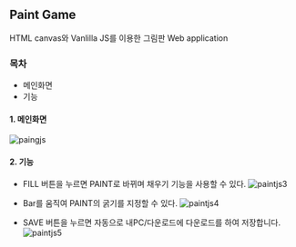 ## Paint Game

 HTML canvas와 Vanlilla JS를 이용한 그림판 Web application
 
### 목차

* 메인화면
* 기능
 
#### 1. 메인화면

![paingjs](https://user-images.githubusercontent.com/65215746/82353140-fc01a100-9a39-11ea-9d56-f33082473c28.PNG)


#### 2. 기능

* FILL 버튼을 누르면 PAINT로 바뀌며 채우기 기능을 사용할 수 있다.
  ![paintjs3](https://user-images.githubusercontent.com/65215746/82353146-fd32ce00-9a39-11ea-99bf-93888d2206c0.PNG)
  
* Bar를 움직여 PAINT의 굵기를 지정할 수 있다.
  ![paintjs4](https://user-images.githubusercontent.com/65215746/82353147-fd32ce00-9a39-11ea-9781-877d5a742958.PNG)
 
* SAVE 버튼을 누르면 자동으로 내PC/다운로드에 다운로드를 하여 저장합니다.
  ![paintjs5](https://user-images.githubusercontent.com/65215746/82353148-fdcb6480-9a39-11ea-967e-7ca937bc9ca9.PNG)
